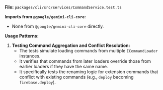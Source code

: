**File:** `packages/cli/src/services/CommandService.test.ts`

**Imports from `@google/gemini-cli-core`:**
- None from `@google/gemini-cli-core` directly.

**Usage Patterns:**
1.  **Testing Command Aggregation and Conflict Resolution:**
    *   The tests simulate loading commands from multiple `ICommandLoader` instances.
    *   It verifies that commands from later loaders override those from earlier loaders if they have the same name.
    *   It specifically tests the renaming logic for extension commands that conflict with existing commands (e.g., `deploy` becoming `firebase.deploy`).
